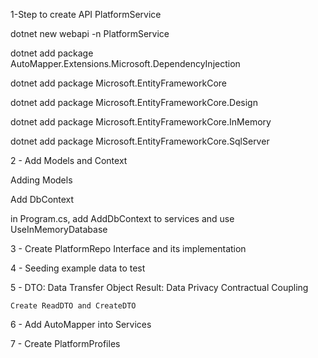 
1-Step to create API PlatformService

dotnet new webapi -n PlatformService   

dotnet add package AutoMapper.Extensions.Microsoft.DependencyInjection

dotnet add package Microsoft.EntityFrameworkCore

dotnet add package Microsoft.EntityFrameworkCore.Design


dotnet add package Microsoft.EntityFrameworkCore.InMemory

dotnet add package Microsoft.EntityFrameworkCore.SqlServer


2 - Add Models and Context

Adding Models

Add DbContext

in Program.cs, 
add AddDbContext to services
and
use UseInMemoryDatabase

3 - Create PlatformRepo Interface and its implementation

4 - Seeding example data to test

5 - DTO: Data Transfer Object
    Result: Data Privacy
            Contractual Coupling

    Create ReadDTO and CreateDTO

6 - Add AutoMapper into Services

7 - Create PlatformProfiles



